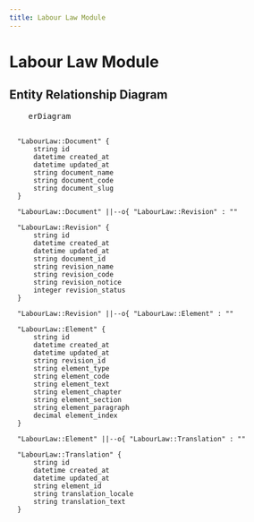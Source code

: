 ```yaml
---
title: Labour Law Module
---
```


# Labour Law Module

## Entity Relationship Diagram

<div class="not-prose">
  <pre class="mermaid">
    erDiagram

      "LabourLaw::Document" {
          string id
          datetime created_at
          datetime updated_at
          string document_name
          string document_code
          string document_slug
      }

      "LabourLaw::Document" ||--o{ "LabourLaw::Revision" : ""

      "LabourLaw::Revision" {
          string id
          datetime created_at
          datetime updated_at
          string document_id
          string revision_name
          string revision_code
          string revision_notice
          integer revision_status
      }

      "LabourLaw::Revision" ||--o{ "LabourLaw::Element" : ""

      "LabourLaw::Element" {
          string id
          datetime created_at
          datetime updated_at
          string revision_id
          string element_type
          string element_code
          string element_text
          string element_chapter 
          string element_section 
          string element_paragraph 
          decimal element_index
      }

      "LabourLaw::Element" ||--o{ "LabourLaw::Translation" : ""

      "LabourLaw::Translation" {
          string id
          datetime created_at
          datetime updated_at
          string element_id
          string translation_locale
          string translation_text
      }

  </pre>
</div>
